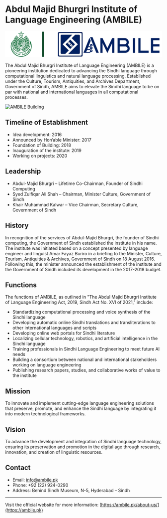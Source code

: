 # Abdul Majid Bhurgri Institute of Language Engineering (AMBILE)

![AMBILE Logo](LOGO-AMBILE-GOS.png)

The Abdul Majid Bhurgri Institute of Language Engineering (AMBILE) is a pioneering institution dedicated to advancing the Sindhi language through computational linguistics and natural language processing. Established under the Culture, Tourism, Antiquities, and Archives Department, Government of Sindh, AMBILE aims to elevate the Sindhi language to be on par with national and international languages in all computational processes.

![AMBILE Building](https://ambile.pk/wp-content/uploads/2020/11/ambile-building.jpg)

## Timeline of Establishment

- Idea development: 2016  
- Announced by Hon’able Minister: 2017  
- Foundation of Building: 2018  
- Inauguration of the institute: 2019  
- Working on projects: 2020  

## Leadership

- Abdul-Majid Bhurgri – Lifetime Co-Chairman, Founder of Sindhi Computing  
- Syed Zulfiqar Ali Shah – Chairman, Minister Culture, Government of Sindh  
- Khair Muhammad Kalwar – Vice Chairman, Secretary Culture, Government of Sindh  

## History

In recognition of the services of Abdul-Majid Bhurgri, the founder of Sindhi computing, the Government of Sindh established the institute in his name. The institute was initiated based on a concept presented by language engineer and linguist Amar Fayaz Buriro in a briefing to the Minister, Culture, Tourism, Antiquities & Archives, Government of Sindh on 18 August 2016. Following this, the minister announced the establishment of the institute and the Government of Sindh included its development in the 2017-2018 budget.

## Functions

The functions of AMBILE, as outlined in "The Abdul Majid Bhurgri Institute of Language Engineering Act, 2019, Sindh Act No. XVI of 2021," include:

- Standardizing computational processing and voice synthesis of the Sindhi language  
- Developing automatic online Sindhi translations and transliterations to other international languages and scripts  
- Developing online web portals for Sindhi literature  
- Localizing cellular technology, robotics, and artificial intelligence in the Sindhi language  
- Training professionals in Sindhi Language Engineering to meet future AI needs  
- Building a consortium between national and international stakeholders working on language engineering  
- Publishing research papers, studies, and collaborative works of value to the institute  

## Mission

To innovate and implement cutting-edge language engineering solutions that preserve, promote, and enhance the Sindhi language by integrating it into modern technological frameworks.

## Vision

To advance the development and integration of Sindhi language technology, ensuring its preservation and promotion in the digital age through research, innovation, and creation of linguistic resources.

## Contact

- Email: info@ambile.pk  
- Phone: +92 (22) 924-0290  
- Address: Behind Sindh Museum, N-5, Hyderabad – Sindh  

---

Visit the official website for more information: [https://ambile.pk/about-us/](https://ambile.pk)
